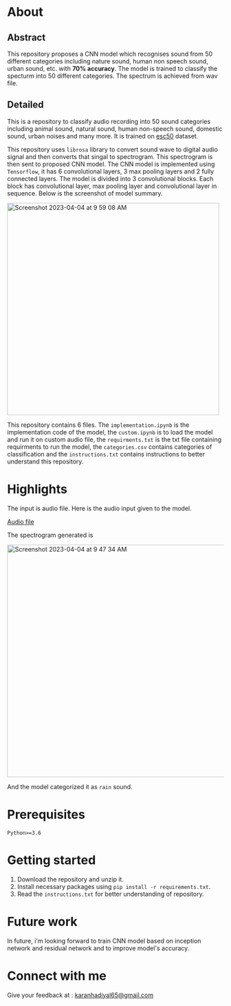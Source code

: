# About

## Abstract

This repository proposes a CNN model which recognises sound from 50 different categories including nature sound, human non speech sound, urban sound, etc. with **70% accuracy**. The model is trained to classify the specturm into 50 different categories. The spectrum is achieved from wav file.

## Detailed

This is a repository to classify audio recording into 50 sound categories including animal sound, natural sound, human non-speech sound, domestic sound, urban noises and many more. It is trained on [esc50]("https://www.kaggle.com/datasets/mmoreaux/environmental-sound-classification-50") dataset.

This repository uses `librosa` library to convert sound wave to digital audio signal and then converts that singal to spectrogram. This spectrogram is then sent to proposed CNN model. The CNN model is implemented using `Tensorflow`, it has 6 convolutional layers, 3 max pooling layers and 2 fully connected layers. The model is divided into 3 convolutional blocks. Each block has convolutional layer, max pooling layer and convolutional layer in sequence. Below is the screenshot of model summary.

<img width="493" alt="Screenshot 2023-04-04 at 9 59 08 AM" src="https://user-images.githubusercontent.com/76246981/230334455-7ba1f1e5-6dd3-4af7-8930-91cf484ce1c0.png">

This repository contains 6 files. The `implementation.ipynb` is the implementation code of the model, the `custom.ipynb` is to load the model and run it on custom audio file, the `requirments.txt` is the txt file containing requirments to run the model, the `categories.csv` contains categories of classification and the `instructions.txt` contains instructions to better understand this repository.

# Highlights

The input is audio file. Here is the audio input given to the model.

<a href="https://drive.google.com/drive/u/1/folders/1mW_QaB1f0xdvfTTPvoRR1k393CN_DzdC">Audio file</a>

The spectrogram generated is 

<img width="540" alt="Screenshot 2023-04-04 at 9 47 34 AM" src="https://user-images.githubusercontent.com/76246981/230334705-912799b3-9e9a-4e14-8086-a77097f2490b.png">

And the model categorized it as `rain` sound.

# Prerequisites

`Python>=3.6`

# Getting started

1. Download the repository and unzip it.
2. Install necessary packages using `pip install -r requirements.txt`.
3. Read the `instructions.txt` for better understanding of repository.

# Future work

In future, i'm looking forward to train CNN model based on inception network and residual network and to improve model's accuracy.

# Connect with me

Give your feedback at : karanhadiyal65@gmail.com
